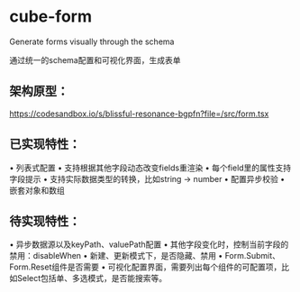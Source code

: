 # cube-form

Generate forms visually through the schema

通过统一的schema配置和可视化界面，生成表单

## 架构原型：
https://codesandbox.io/s/blissful-resonance-bgpfn?file=/src/form.tsx

## 已实现特性：
• 列表式配置
• 支持根据其他字段动态改变fields重渲染
• 每个field里的属性支持字段提示
• 支持实际数据类型的转换，比如string -> number
• 配置异步校验
• 嵌套对象和数组


## 待实现特性：
• 异步数据源以及keyPath、valuePath配置
• 其他字段变化时，控制当前字段的禁用：disableWhen
• 新建、更新模式下，是否隐藏、禁用
• Form.Submit、Form.Reset组件是否需要
• 可视化配置界面，需要列出每个组件的可配置项，比如Select包括单、多选模式，是否能搜索等。
